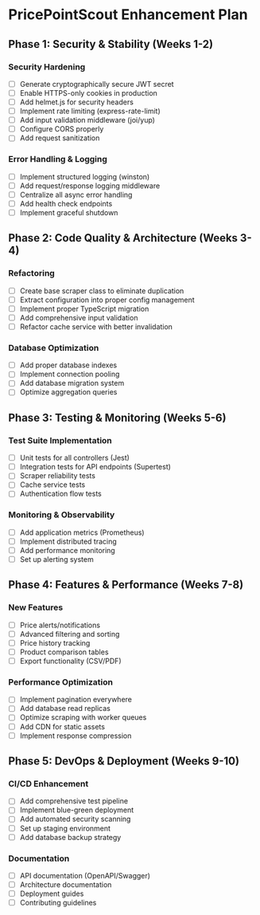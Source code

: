 # PricePointScout Enhancement Plan

## Phase 1: Security & Stability (Weeks 1-2)

### Security Hardening
- [ ] Generate cryptographically secure JWT secret
- [ ] Enable HTTPS-only cookies in production
- [ ] Add helmet.js for security headers
- [ ] Implement rate limiting (express-rate-limit)
- [ ] Add input validation middleware (joi/yup)
- [ ] Configure CORS properly
- [ ] Add request sanitization

### Error Handling & Logging
- [ ] Implement structured logging (winston)
- [ ] Add request/response logging middleware
- [ ] Centralize all async error handling
- [ ] Add health check endpoints
- [ ] Implement graceful shutdown

## Phase 2: Code Quality & Architecture (Weeks 3-4)

### Refactoring
- [ ] Create base scraper class to eliminate duplication
- [ ] Extract configuration into proper config management
- [ ] Implement proper TypeScript migration
- [ ] Add comprehensive input validation
- [ ] Refactor cache service with better invalidation

### Database Optimization
- [ ] Add proper database indexes
- [ ] Implement connection pooling
- [ ] Add database migration system
- [ ] Optimize aggregation queries

## Phase 3: Testing & Monitoring (Weeks 5-6)

### Test Suite Implementation
- [ ] Unit tests for all controllers (Jest)
- [ ] Integration tests for API endpoints (Supertest)
- [ ] Scraper reliability tests
- [ ] Cache service tests
- [ ] Authentication flow tests

### Monitoring & Observability
- [ ] Add application metrics (Prometheus)
- [ ] Implement distributed tracing
- [ ] Add performance monitoring
- [ ] Set up alerting system

## Phase 4: Features & Performance (Weeks 7-8)

### New Features
- [ ] Price alerts/notifications
- [ ] Advanced filtering and sorting
- [ ] Price history tracking
- [ ] Product comparison tables
- [ ] Export functionality (CSV/PDF)

### Performance Optimization
- [ ] Implement pagination everywhere
- [ ] Add database read replicas
- [ ] Optimize scraping with worker queues
- [ ] Add CDN for static assets
- [ ] Implement response compression

## Phase 5: DevOps & Deployment (Weeks 9-10)

### CI/CD Enhancement
- [ ] Add comprehensive test pipeline
- [ ] Implement blue-green deployment
- [ ] Add automated security scanning
- [ ] Set up staging environment
- [ ] Add database backup strategy

### Documentation
- [ ] API documentation (OpenAPI/Swagger)
- [ ] Architecture documentation
- [ ] Deployment guides
- [ ] Contributing guidelines
